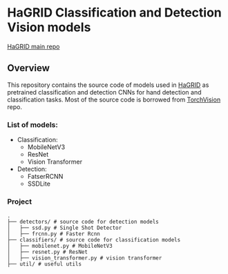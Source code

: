 # HaGRID Classification and Detection Vision models
[HaGRID main repo](https://github.com/hukenovs/hagrid)

## Overview
This repository contains the source code of models used in [HaGRID](https://github.com/hukenovs/hagrid) as pretrained classification and detection CNNs for hand detection and classification tasks. Most of the source code is borrowed from [TorchVision](https://github.com/pytorch/vision) repo.

### List of models:
* Classification:
    * MobileNetV3
    * ResNet
    * Vision Transformer
* Detection:
    * FatserRCNN
    * SSDLite

### Project

```
.
├── detectors/ # source code for detection models
│   ├── ssd.py # Single Shot Detector
│   ├── frcnn.py # Faster Rcnn
├── classifiers/ # source code for classification models
│   ├── mobilenet.py # MobileNetV3
│   ├── resnet.py # ResNet
│   ├── vision_transformer.py # vision transformer
├── util/ # useful utils
```



